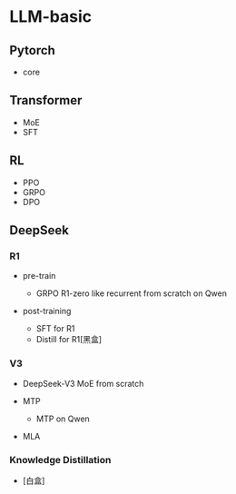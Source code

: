 # LLM-basic
## Pytorch
+ core

## Transformer
+ MoE
+ SFT

## RL
+ PPO
+ GRPO
+ DPO

## DeepSeek
### R1
+ pre-train
  - GRPO 
    R1-zero like recurrent from scratch on Qwen 

+ post-training
  - SFT for R1
  - Distill for R1[黑盒]


### V3
+ DeepSeek-V3 MoE from scratch  

+ MTP
  - MTP on Qwen

+ MLA  

### Knowledge Distillation
+ [白盒]


